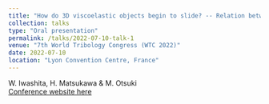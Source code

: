 ```yaml
---
title: "How do 3D viscoelastic objects begin to slide? -- Relation between precursor slip and friction coefficient --"
collection: talks
type: "Oral presentation"
permalink: /talks/2022-07-10-talk-1
venue: "7th World Tribology Congress (WTC 2022)"
date: 2022-07-10
location: "Lyon Convention Centre, France"
---
```

W. Iwashita, H. Matsukawa & M. Otsuki<br>
[Conference website here](https://www.wtc-2022.org/)
